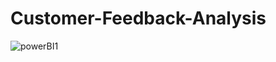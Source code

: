# Customer-Feedback-Analysis
![powerBI1](https://github.com/Rutuja-Salunke/Customer-Feedback-Analysis/assets/102023809/72959cfd-56e4-4d40-8def-47efd39eab88)
